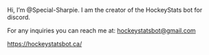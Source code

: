 Hi, I’m @Special-Sharpie. I am the creator of the HockeyStats bot for discord. 

For any inquiries you can reach me at: hockeystatsbot@gmail.com 

https://hockeystatsbot.ca/
<!---
Special-Sharpie/Special-Sharpie is a ✨ special ✨ repository because its `README.md` (this file) appears on your GitHub profile.
You can click the Preview link to take a look at your changes.
--->
